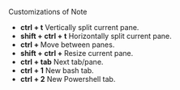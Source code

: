 
Customizations of Note
* __ctrl + t__ Vertically split current pane.
* __shift + ctrl + t__ Horizontally split current pane.
* __ctrl + <arrow>__ Move between panes.
* __shift + ctrl + <arrow>__ Resize current pane.
* __ctrl + tab__ Next tab/pane.
* __ctrl + 1__ New bash tab.
* __ctrl + 2__ New Powershell tab.

